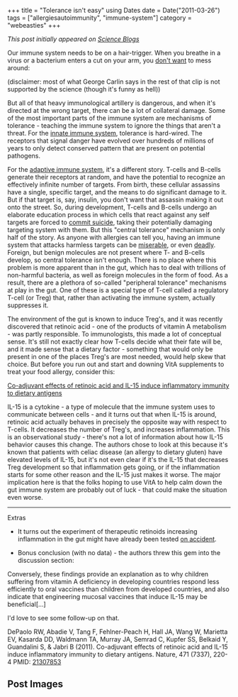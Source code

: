 +++
title = "Tolerance isn't easy"
using Dates
date = Date("2011-03-26")
tags = ["allergiesautoimmunity", "immune-system"]
category = "webeasties"
+++

_This post initially appeared on [Science Blogs](http://scienceblogs.com/webeasties)_

Our immune system needs to be on a hair-trigger. When you breathe in a virus or a bacterium enters a cut on your arm, you [don't want](http://en.wikipedia.org/wiki/Diabetes_mellitus_type_1) to mess around:

(disclaimer: most of what George Carlin says in the rest of that clip is not supported by the science (though it's funny as hell))

But all of that heavy immunological artillery is dangerous, and when it's directed at the wrong target, there can be a lot of collateral damage. Some of the most important parts of the immune system are mechanisms of tolerance - teaching the immune system to ignore the things that aren't a threat. For the [innate immune system](http://scienceblogs.com/webeasties/2010/11/immune_response_from_start_to_1.php), tolerance is hard-wired. The receptors that signal danger have evolved over hundreds of millions of years to only detect conserved pattern that are present on potential pathogens.

For the [adaptive immune system](http://scienceblogs.com/webeasties/2010/11/immune_response_from_start_to_2.php), it's a different story. T-cells and B-cells generate their receptors at random, and have the potential to recognize an effectively infinite number of targets. From birth, these cellular assassins have a single, specific target, and the means to do significant damage to it. But if that target is, say, insulin, you don't want that assassin making it out onto the street. So, during development, T-cells and B-cells undergo an elaborate education process in which cells that react against any self targets are forced to [commit suicide](http://en.wikipedia.org/wiki/Apoptosis), taking their potentially damaging targeting system with them. But this "central tolerance" mechanism is only half of the story. 
As anyone with allergies can tell you, having an immune system that attacks harmless targets can be [miserable](http://scienceblogs.com/erv/2011/03/question_for_the_hivemind_alle.php), or even [deadly](http://en.wikipedia.org/wiki/Anaphylaxis). Foreign, but benign molecules are not present where T- and B-cells develop, so central tolerance isn't enough. There is no place where this problem is more apparent than in the gut, which has to deal with trillions of non-harmful bacteria, as well as foreign molecules in the form of food. As a result, there are a plethora of so-called "peripheral tolerance" mechanisms at play in the gut. One of these is a special type of T-cell called a regulatory T-cell (or Treg) that, rather than activating the immune system, actually suppresses it.

The environment of the gut is known to induce Treg's, and it was recently discovered that retinoic acid - one of the products of vitamin A metabolism - was partly responsible. To immunologists, this made a lot of conceptual sense. It's still not exactly clear how T-cells decide what their fate will be, and it made sense that a dietary factor - something that would only be present in one of the places Treg's are most needed, would help skew that choice. But before you run out and start and downing VitA supplements to treat your food allergy, consider this:

[Co-adjuvant effects of retinoic acid and IL-15 induce inflammatory immunity to dietary antigens](http://www.nature.com/nature/journal/v471/n7337/abstract/nature09849.html)

IL-15 is a cytokine - a type of molecule that the immune system uses to communicate between cells - and it turns out that when IL-15 is around, retinoic acid actually behaves in precisely the opposite way with respect to T-cells. It decreases the number of Treg's, and increases inflammation. This is an observational study - there's not a lot of information about how IL-15 behavior causes this change. The authors chose to look at this because it's known that patients with celiac disease (an allergy to dietary gluten) have elevated levels of IL-15, but it's not even clear if it's the IL-15 that decreases Treg development so that inflammation gets going, or if the inflammation starts for some other reason and the IL-15 just makes it worse. 
The major implication here is that the folks hoping to use VitA to help calm down the gut immune system are probably out of luck - that could make the situation even worse.

----------------

Extras

- It turns out the experiment of therapeutic retinoids increasing inflammation in the gut might have already been tested [on accident](http://www.ncbi.nlm.nih.gov/pubmed/16863562).

- Bonus conclusion (with no data) - the authors threw this gem into the discussion section:

Conversely, these findings provide an explanation as to why children suffering from vitamin A deficiency in developing countries respond less efficiently to oral vaccines than children from developed countries, and also indicate that engineering mucosal vaccines that induce IL-15 may be beneficial[...]

I'd love to see some follow-up on that.

DePaolo RW, Abadie V, Tang F, Fehlner-Peach H, Hall JA, Wang W, Marietta EV, Kasarda DD, Waldmann TA, Murray JA, Semrad C, Kupfer SS, Belkaid Y, Guandalini S, & Jabri B (2011). Co-adjuvant effects of retinoic acid and IL-15 induce inflammatory immunity to dietary antigens. Nature, 471 (7337), 220-4 PMID: [21307853](review)

      
  

 ## Post Images


